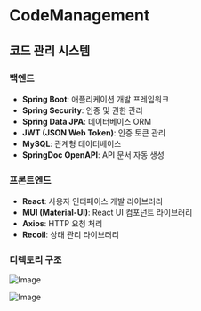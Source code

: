# CodeManagement

## 코드 관리 시스템

### 백엔드
- **Spring Boot**: 애플리케이션 개발 프레임워크  
- **Spring Security**: 인증 및 권한 관리  
- **Spring Data JPA**: 데이터베이스 ORM  
- **JWT (JSON Web Token)**: 인증 토큰 관리  
- **MySQL**: 관계형 데이터베이스  
- **SpringDoc OpenAPI**: API 문서 자동 생성  

### 프론트엔드
- **React**: 사용자 인터페이스 개발 라이브러리  
- **MUI (Material-UI)**: React UI 컴포넌트 라이브러리  
- **Axios**: HTTP 요청 처리  
- **Recoil**: 상태 관리 라이브러리

### 디렉토리 구조

![Image](https://github.com/user-attachments/assets/2d9ec789-7218-4d66-aef5-ba006553d00a)


![Image](https://github.com/user-attachments/assets/1f05ea65-ca16-4e60-a4be-689fe3151745)
